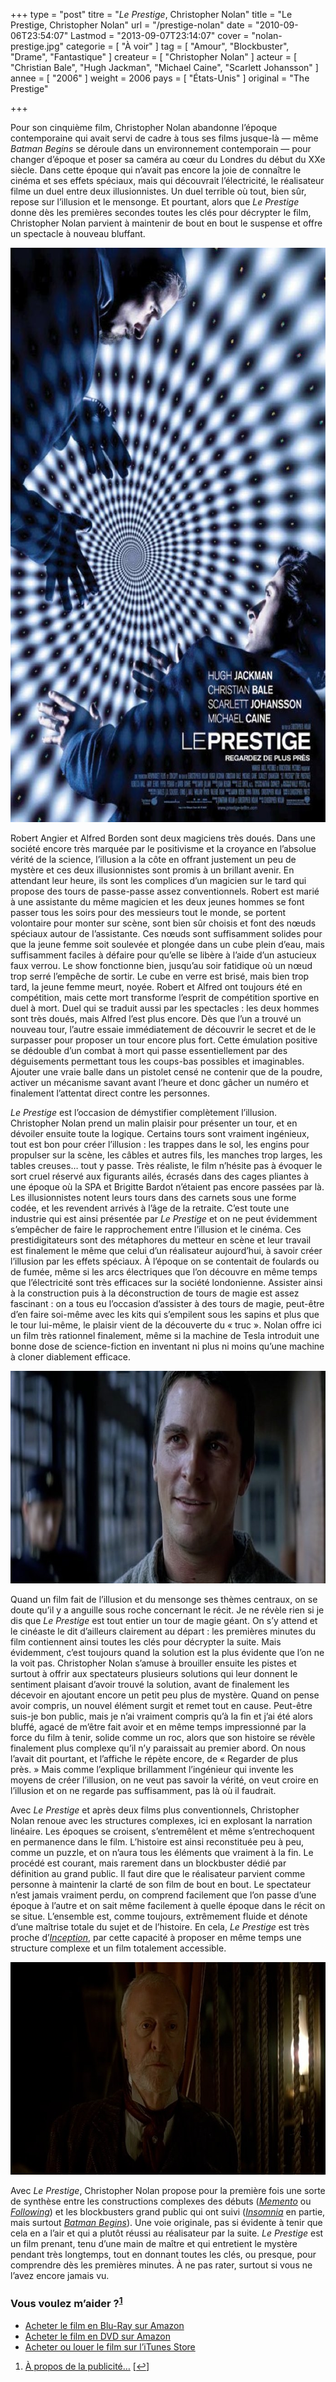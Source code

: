 +++
type = "post"
titre = "<em>Le Prestige</em>, Christopher Nolan"
title = "Le Prestige, Christopher Nolan"
url = "/prestige-nolan"
date = "2010-09-06T23:54:07"
Lastmod = "2013-09-07T23:14:07"
cover = "nolan-prestige.jpg"
categorie = [ "À voir" ]
tag = [ "Amour", "Blockbuster", "Drame", "Fantastique" ]
createur = [ "Christopher Nolan" ]
acteur = [ "Christian Bale", "Hugh Jackman", "Michael Caine", "Scarlett Johansson" ]
annee = [ "2006" ]
weight = 2006
pays = [ "États-Unis" ]
original = "The Prestige"

+++

<p>Pour son cinquième film, Christopher Nolan abandonne l&rsquo;époque contemporaine qui avait servi de cadre à tous ses films jusque-là — même <em>Batman Begins</em> se déroule dans un environnement contemporain — pour changer d&rsquo;époque et poser sa caméra au cœur du Londres du début du XXe siècle. Dans cette époque qui n&rsquo;avait pas encore la joie de connaître le cinéma et ses effets spéciaux, mais qui découvrait l&rsquo;électricité, le réalisateur filme un duel entre deux illusionnistes. Un duel terrible où tout, bien sûr, repose sur l&rsquo;illusion et le mensonge. Et pourtant, alors que <em>Le Prestige</em> donne dès les premières secondes toutes les clés pour décrypter le film, Christopher Nolan parvient à maintenir de bout en bout le suspense et offre un spectacle à nouveau bluffant.</p>
<div style="text-align: center;"><a href="http://www.allocine.fr/film/fichefilm_gen_cfilm=108998.html"><img class="aligncenter" src="prestige-nolan.jpg" border="0" alt="prestige-nolan.jpg" width="690" height="919" /></a></div>
<p>Robert Angier et Alfred Borden sont deux magiciens très doués. Dans une société encore très marquée par le positivisme et la croyance en l&rsquo;absolue vérité de la science, l&rsquo;illusion a la côte en offrant justement un peu de mystère et ces deux illusionnistes sont promis à un brillant avenir. En attendant leur heure, ils sont les complices d&rsquo;un magicien sur le tard qui propose des tours de passe-passe assez conventionnels. Robert est marié à une assistante du même magicien et les deux jeunes hommes se font passer tous les soirs pour des messieurs tout le monde, se portent volontaire pour monter sur scène, sont bien sûr choisis et font des nœuds spéciaux autour de l&rsquo;assistante. Ces nœuds sont suffisamment solides pour que la jeune femme soit soulevée et plongée dans un cube plein d&rsquo;eau, mais suffisamment faciles à défaire pour qu&rsquo;elle se libère à l&rsquo;aide d&rsquo;un astucieux faux verrou. Le show fonctionne bien, jusqu&rsquo;au soir fatidique où un nœud trop serré l&rsquo;empêche de sortir. Le cube en verre est brisé, mais bien trop tard, la jeune femme meurt, noyée. Robert et Alfred ont toujours été en compétition, mais cette mort transforme l&rsquo;esprit de compétition sportive en duel à mort. Duel qui se traduit aussi par les spectacles : les deux hommes sont très doués, mais Alfred l&rsquo;est plus encore. Dès que l&rsquo;un a trouvé un nouveau tour, l&rsquo;autre essaie immédiatement de découvrir le secret et de le surpasser pour proposer un tour encore plus fort. Cette émulation positive se dédouble d&rsquo;un combat à mort qui passe essentiellement par des déguisements permettant tous les coups-bas possibles et imaginables. Ajouter une vraie balle dans un pistolet censé ne contenir que de la poudre, activer un mécanisme savant avant l&rsquo;heure et donc gâcher un numéro et finalement l&rsquo;attentat direct contre les personnes.</p>
<p><em>Le Prestige</em> est l&rsquo;occasion de démystifier complètement l&rsquo;illusion. Christopher Nolan prend un malin plaisir pour présenter un tour, et en dévoiler ensuite toute la logique. Certains tours sont vraiment ingénieux, tout est bon pour créer l&rsquo;illusion : les trappes dans le sol, les engins pour propulser sur la scène, les câbles et autres fils, les manches trop larges, les tables creuses… tout y passe. Très réaliste, le film n&rsquo;hésite pas à évoquer le sort cruel réservé aux figurants ailés, écrasés dans des cages pliantes à une époque où la SPA et Brigitte Bardot n&rsquo;étaient pas encore passées par là. Les illusionnistes notent leurs tours dans des carnets sous une forme codée, et les revendent arrivés à l&rsquo;âge de la retraite. C&rsquo;est toute une industrie qui est ainsi présentée par <em>Le Prestige</em> et on ne peut évidemment s&rsquo;empêcher de faire le rapprochement entre l&rsquo;illusion et le cinéma. Ces prestidigitateurs sont des métaphores du metteur en scène et leur travail est finalement le même que celui d&rsquo;un réalisateur aujourd&rsquo;hui, à savoir créer l&rsquo;illusion par les effets spéciaux. À l&rsquo;époque on se contentait de foulards ou de fumée, même si les arcs électriques que l&rsquo;on découvre en même temps que l&rsquo;électricité sont très efficaces sur la société londonienne. Assister ainsi à la construction puis à la déconstruction de tours de magie est assez fascinant : on a tous eu l&rsquo;occasion d&rsquo;assister à des tours de magie, peut-être d&rsquo;en faire soi-même avec les kits qui s&rsquo;empilent sous les sapins et plus que le tour lui-même, le plaisir vient de la découverte du &laquo;&nbsp;truc&nbsp;&raquo;. Nolan offre ici un film très rationnel finalement, même si la machine de Tesla introduit une bonne dose de science-fiction en inventant ni plus ni moins qu&rsquo;une machine à cloner diablement efficace.</p>
<div style="text-align: center;"><img class="aligncenter" src="christopher-nolan-prestige.jpg" border="0" alt="christopher-nolan-prestige.jpg" width="690" height="340" /></div>
<p>Quand un film fait de l&rsquo;illusion et du mensonge ses thèmes centraux, on se doute qu&rsquo;il y a anguille sous roche concernant le récit. Je ne révèle rien si je dis que <em>Le Prestige</em> est tout entier un tour de magie géant. On s&rsquo;y attend et le cinéaste le dit d&rsquo;ailleurs clairement au départ : les premières minutes du film contiennent ainsi toutes les clés pour décrypter la suite. Mais évidemment, c&rsquo;est toujours quand la solution est la plus évidente que l&rsquo;on ne la voit pas. Christopher Nolan s&rsquo;amuse à brouiller ensuite les pistes et surtout à offrir aux spectateurs plusieurs solutions qui leur donnent le sentiment plaisant d&rsquo;avoir trouvé la solution, avant de finalement les décevoir en ajoutant encore un petit peu plus de mystère. Quand on pense avoir compris, un nouvel élément surgit et remet tout en cause. Peut-être suis-je bon public, mais je n&rsquo;ai vraiment compris qu&rsquo;à la fin et j&rsquo;ai été alors bluffé, agacé de m&rsquo;être fait avoir et en même temps impressionné par la force du film à tenir, solide comme un roc, alors que son histoire se révèle finalement plus complexe qu&rsquo;il n&rsquo;y paraissait au premier abord. On nous l&rsquo;avait dit pourtant, et l&rsquo;affiche le répète encore, de &laquo;&nbsp;Regarder de plus près.&nbsp;&raquo; Mais comme l&rsquo;explique brillamment l&rsquo;ingénieur qui invente les moyens de créer l&rsquo;illusion, on ne veut pas savoir la vérité, on veut croire en l&rsquo;illusion et on ne regarde pas suffisamment, pas là où il faudrait.</p>
<p>Avec <em>Le Prestige</em> et après deux films plus conventionnels, Christopher Nolan renoue avec les structures complexes, ici en explosant la narration linéaire. Les époques se croisent, s&rsquo;entremêlent et même s&rsquo;entrechoquent en permanence dans le film. L&rsquo;histoire est ainsi reconstituée peu à peu, comme un puzzle, et on n&rsquo;aura tous les éléments que vraiment à la fin. Le procédé est courant, mais rarement dans un blockbuster dédié par définition au grand public. Il faut dire que le réalisateur parvient comme personne à maintenir la clarté de son film de bout en bout. Le spectateur n&rsquo;est jamais vraiment perdu, on comprend facilement que l&rsquo;on passe d&rsquo;une époque à l&rsquo;autre et on sait même facilement à quelle époque dans le récit on se situe. L&rsquo;ensemble est, comme toujours, extrêmement fluide et dénote d&rsquo;une maîtrise totale du sujet et de l&rsquo;histoire. En cela, <em>Le Prestige</em> est très proche d&rsquo;<em><a href="/2010/07/17/inception-nolan/">Inception</a></em>, par cette capacité à proposer en même temps une structure complexe et un film totalement accessible.</p>
<div style="text-align: center;"><img class="aligncenter" src="the-prestige-christopher-nolan.jpg" border="0" alt="the-prestige-christopher-nolan.jpg" width="690" height="340" /></div>
<p>Avec <em>Le Prestige</em>, Christopher Nolan propose pour la première fois une sorte de synthèse entre les constructions complexes des débuts (<em><a href="/2010/08/10/memento-nolan/">Memento</a></em> ou <em><a href="/2010/08/02/following-nolan/">Following</a></em>) et les blockbusters grand public qui ont suivi (<em><a href="/2010/08/23/insomnia-nolan/">Insomnia</a></em> en partie, mais surtout <em><a href="/2010/08/30/batman-begins-nolan/">Batman Begins</a></em>). Une voie originale, pas si évidente à tenir que cela en a l&rsquo;air et qui a plutôt réussi au réalisateur par la suite. <em>Le Prestige</em> est un film prenant, tenu d&rsquo;une main de maître et qui entretient le mystère pendant très longtemps, tout en donnant toutes les clés, ou presque, pour comprendre dès les premières minutes. À ne pas rater, surtout si vous ne l&rsquo;avez encore jamais vu.</p>
<div class="amazon">
<h3>Vous voulez m&rsquo;aider ?<sup><a href="#footnote_0_3982" id="identifier_0_3982" class="footnote-link footnote-identifier-link" title="&Agrave; propos de la publicit&eacute;&hellip;">1</a></sup></h3>
<ul>
<li><a href="http://www.amazon.fr/gp/product/B000OFOUAW/ref=as_li_ss_tl?ie=UTF8&tag=leblogdenic07-21&linkCode=as2&camp=1642&creative=19458&creativeASIN=B000OFOUAW">Acheter le film en Blu-Ray sur Amazon</a></li>
<li><a href="http://www.amazon.fr/gp/product/B000OFOUA2/ref=as_li_ss_tl?ie=UTF8&tag=leblogdenic07-21&linkCode=as2&camp=1642&creative=19458&creativeASIN=B000OFOUA2">Acheter le film en DVD sur Amazon</a></li>
<li><a href="https://itunes.apple.com/fr/movie/le-prestige/id379808440">Acheter ou louer le film sur l&rsquo;iTunes Store</a></li>
</ul>
</div>
<ol class="footnotes"><li id="footnote_0_3982" class="footnote"><a href="/a-propos/publicite/">À propos de la publicité…</a> [<a href="#identifier_0_3982" class="footnote-link footnote-back-link">&#8617;</a>]</li></ol>
